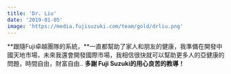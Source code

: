 ```yaml
---
title: 'Dr. Liu'
date: '2019-01-05'
image: 'https://media.fujisuzuki.com/team/gold/drliu.png'
---
```

**跟隨Fuji卓越團隊的系統，**一直都幫助了家人和朋友的健康，我準備在開發中國天地市場，未來我還會開發國際市場，我相信很快就可以幫助更多人的亞健康的問題，時間自由，財富自由.. **多謝 Fuji Suzuki的用心良苦的教導！**